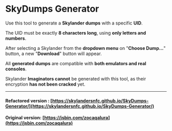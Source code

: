 # SkyDumps Generator

Use this tool to generate a **Skylander dumps** with a specific **UID**.

The UID must be exactly **8 characters long**, using **only letters and numbers**.

After selecting a Skylander from the **dropdown menu** on "**Choose Dump...**" button, a new "**Download**" button will appear.

All **generated dumps** are compatible with **both emulators and real consoles**.

Skylander **Imaginators cannot** be generated with this tool, as their encryption **has not been cracked** yet.

---

#### Refactored version : [https://skylandersnfc.github.io/SkyDumps-Generator/](https://skylandersnfc.github.io/SkyDumps-Generator/)

#### Original version: [https://jsbin.com/zocaqalura](https://jsbin.com/zocaqalura)
